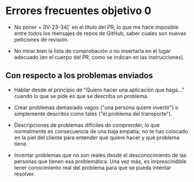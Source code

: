 # Errores frecuentes objetivo 0

* No poner + [IV-23-34]` en el título del PR, lo que me hace imposible entre
  todos los mensajes de repos de GitHub, saber cuales son nuevas peticiones de
  revisión.

* No mirar bien la lista de comprobación o no insertarla en el lugar adecuado
  (en el cuerpo del PR, como se indican en las instrucciones).

## Con respecto a los problemas enviados

* Hablar desde el principio de "Quiero hacer una aplicación que haga..." cuando
  lo que se pide es que se describa un problema.

* Crear problemas demasiado vagos ("una persona quiere invertir") o simplemente
  descritos como tales ("el problema del transporte").

* Descripciones de problemas difíciles de comprender, lo que normalmente es
  consecuencia de una baja empatía; no te has colocado en la piel del cliente
  para entender qué quiere hacer y qué problema tiene.

* Inventar problemas que no son reales desde el desconocimiento de las personas
  que tienen esa problemática. Una vez más, es imprescindible tener conocimiento
  real del problema para que se pueda intentar resolver.
